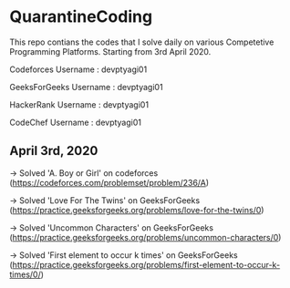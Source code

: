 # QuarantineCoding
This repo contians the codes that I solve daily on various Competetive Programming Platforms.
Starting from 3rd April 2020.


Codeforces Username : devptyagi01

GeeksForGeeks Username : devptyagi01

HackerRank Username : devptyagi01

CodeChef Username : devptyagi01

## April 3rd, 2020

-> Solved 'A. Boy or Girl' on codeforces (https://codeforces.com/problemset/problem/236/A)

-> Solved 'Love For The Twins' on GeeksForGeeks (https://practice.geeksforgeeks.org/problems/love-for-the-twins/0)

-> Solved 'Uncommon Characters' on GeeksForGeeks (https://practice.geeksforgeeks.org/problems/uncommon-characters/0)

-> Solved 'First element to occur k times' on GeeksForGeeks (https://practice.geeksforgeeks.org/problems/first-element-to-occur-k-times/0/)
